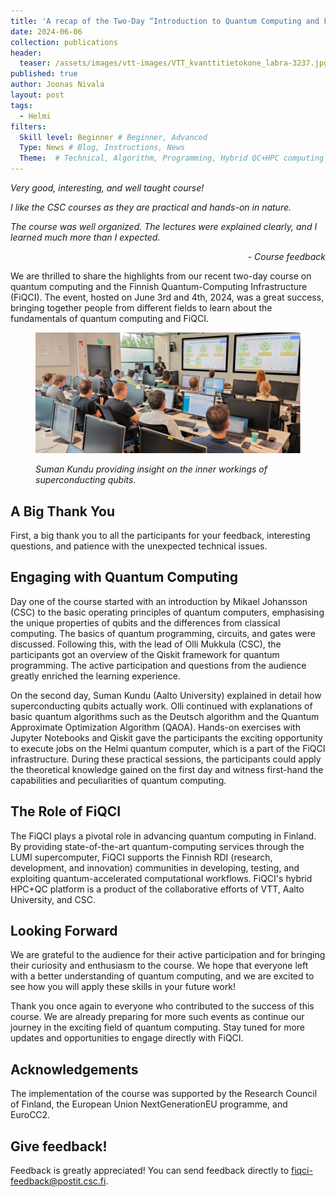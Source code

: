 ```yaml
---
title: 'A recap of the Two-Day “Introduction to Quantum Computing and FiQCI” course'
date: 2024-06-06
collection: publications
header:
  teaser: /assets/images/vtt-images/VTT_kvanttitietokone_labra-3237.jpg
published: true
author: Joonas Nivala
layout: post
tags:
  - Helmi
filters:
  Skill level: Beginner # Beginner, Advanced
  Type: News # Blog, Instructions, News
  Theme:  # Technical, Algorithm, Programming, Hybrid QC+HPC computing
---
```



*Very good, interesting, and well taught course!*

*I like the CSC courses as they are practical and hands-on in nature.*

*The course was well organized. The lectures were explained clearly, and I learned much more than I expected.*

<p style='text-align: right;'><em>- Course feedback</em></p>

We are thrilled to share the highlights from our recent two-day course on quantum computing and the Finnish Quantum-Computing Infrastructure (FiQCI). The event, hosted on June 3rd and 4th, 2024, was a great success, bringing together people from different fields to learn about the fundamentals of quantum computing and FiQCI.

<figure>
    <img src="/assets/images/blogs/Suman-Kundu-superconducting-qubits.png" alt="Picture of Suman Kundu lecturing">
    <figcaption>
    <p>
    <em>Suman Kundu providing insight on the inner workings of superconducting qubits.</em>
    </p>
    </figcaption>
</figure>


## A Big Thank You
First, a big thank you to all the participants for your feedback, interesting questions, and patience with the unexpected technical issues.

## Engaging with Quantum Computing
Day one of the course started with an introduction by Mikael Johansson (CSC) to the basic operating principles of quantum computers, emphasising the unique properties of qubits and the differences from classical computing. The basics of quantum programming, circuits, and gates were discussed. Following this, with the lead of Olli Mukkula (CSC), the participants got an overview of the Qiskit framework for quantum programming. The active participation and questions from the audience greatly enriched the learning experience.

On the second day, Suman Kundu (Aalto University) explained in detail how superconducting qubits actually work. Olli continued with explanations of basic quantum algorithms such as the Deutsch algorithm and the Quantum Approximate Optimization Algorithm (QAOA). Hands-on exercises with Jupyter Notebooks and Qiskit gave the participants the exciting opportunity to execute jobs on the Helmi quantum computer, which is a part of the FiQCI infrastructure. During these practical sessions, the participants could apply the theoretical knowledge gained on the first day and witness first-hand the capabilities and peculiarities of quantum computing.

## The Role of FiQCI
The FiQCI plays a pivotal role in advancing quantum computing in Finland. By providing state-of-the-art quantum-computing services through the LUMI supercomputer, FiQCI supports the Finnish RDI (research, development, and innovation) communities in developing, testing, and exploiting quantum-accelerated computational workflows. FiQCI's hybrid HPC+QC platform is a product of the collaborative efforts of VTT, Aalto University, and CSC.

## Looking Forward
We are grateful to the audience for their active participation and for bringing their curiosity and enthusiasm to the course. We hope that everyone left with a better understanding of quantum computing, and we are excited to see how you will apply these skills in your future work!

Thank you once again to everyone who contributed to the success of this course. We are already preparing for more such events as continue our journey in the exciting field of quantum computing. Stay tuned for more updates and opportunities to engage directly with FiQCI.

## Acknowledgements
The implementation of the course was supported by the Research Council of Finland, the European Union NextGenerationEU programme, and EuroCC2.

## Give feedback!

Feedback is greatly appreciated! You can send feedback directly to [fiqci-feedback@postit.csc.fi](mailto:fiqci-feedback@postit.csc.fi).
